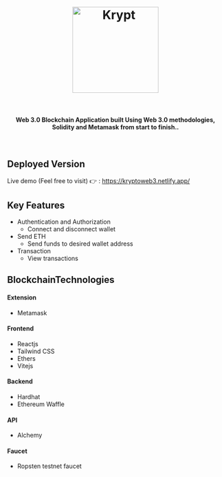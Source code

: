 

<h1 align="center">
  <br>
  <a href="https://kryptoweb3.netlify.app/"><img src="https://github.com/leouonline/RealWEB3/blob/main/client/images/logo.png" alt="Krypt" width="200"></a>
  <br>
<!--   Krypt -->
  <br>
</h1>

<h4 align="center">Web 3.0 Blockchain Application built Using Web 3.0 methodologies, Solidity and Metamask from start to finish..</h4>

<!--  <p align="center">
 <a href="#deployed-version">Demo</a> •
  <a href="#key-features">Key Features</a> •
  <a href="#demonstration">Demonstration</a> •
  <a href="#how-to-use">How To Use</a> •
  <a href="#api-usage">API Usage</a> •
  <a href="#deployment">Deployment</a> •
  <a href="#build-with">Build With</a> •
  <a href="#to-do">To-do</a> •
  <a href="#installation">Installation</a> • 
  <a href="#known-bugs">Known Bugs</a> • 
  <a href="#future-updates">Future Updates</a> • 
  <a href="#acknowledgement">Acknowledgement</a>
</p> -->

<br>

## Deployed Version
Live demo (Feel free to visit) 👉 : https://kryptoweb3.netlify.app/


## Key Features

* Authentication and Authorization
  - Connect and disconnect wallet
* Send ETH
  - Send funds to desired wallet address
* Transaction
  - View transactions


## BlockchainTechnologies

#### Extension
- Metamask

#### Frontend
- Reactjs
- Tailwind CSS
- Ethers
- Vitejs

#### Backend
- Hardhat
- Ethereum Waffle

#### API
- Alchemy

#### Faucet
- Ropsten testnet faucet
